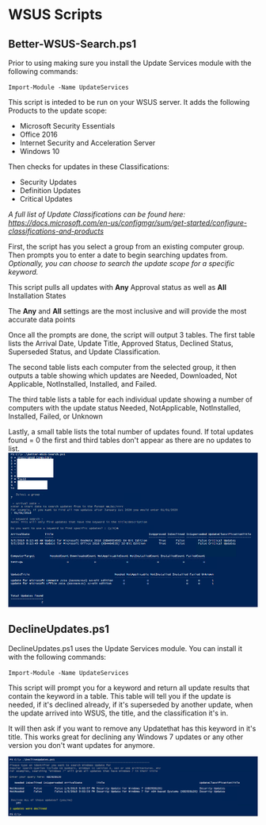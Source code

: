 # WSUS Scripts 

## **Better-WSUS-Search.ps1**


Prior to using making sure you install the Update Services module with the following commands:

`Import-Module -Name UpdateServices` 

This script is inteded to be run on your WSUS server.
It adds the following Products to the update scope: 
   - Microsoft Security Essentials
   - Office 2016
   - Internet Security and Acceleration Server
   - Windows 10

Then checks for updates in these Classifications:
   - Security Updates
   - Definition Updates
   - Critical Updates

*A full list of Update Classifications can be found here: https://docs.microsoft.com/en-us/configmgr/sum/get-started/configure-classifications-and-products*

First, the script has you select a group from an existing computer group.
Then prompts you to enter a date to begin searching updates from. *Optionally, you can choose to search the update scope for a specific keyword.*

This script pulls all updates with **Any** Approval status as well as **All** Installation States

The **Any** and **All** settings are the most inclusive and will provide the most accurate data points

Once all the prompts are done, the script will output 3 tables.
The first table lists the Arrival Date, Update Title, Approved Status, Declined Status, Superseded Status, and Update Classification.

The second table lists each computer from the selected group, 
it then outputs a table showing which updates are Needed, Downloaded, Not Applicable, NotInstalled, Installed, and Failed.

The third table lists a table for each individual update showing a number of computers 
with the update status Needed, NotApplicable, NotInstalled, Installed, Failed, or Unknown

Lastly, a small table lists the total number of updates found.
If total updates found = 0 the first and third tables don't appear as there are no updates to list. 
![Image of BetterWSUSSearch.ps1](https://github.com/Njanich5/WSUS/blob/master/images/better.PNG?raw=true)

## DeclineUpdates.ps1
DeclineUpdates.ps1 uses the Update Services module. You can install it with the following commands:

`Import-Module -Name UpdateServices`

This script will prompt you for a keyword and return all update results that contain the keyword
in a table. This table will tell you if the update is needed, if it's declined already, if it's superseded
by another update, when the update arrived into WSUS, the title, and the classification it's in.

It will then ask if you want to remove any Updatethat has this keyword in it's title. 
This works great for declining any Windows 7 updates or any other version you don't want updates for anymore.

![Image of DeclineUpdates.ps1](https://github.com/Njanich5/WSUS/blob/master/images/decline.PNG?raw=true)

